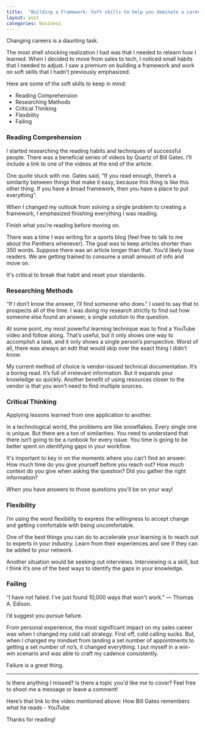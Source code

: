 ```yaml
---
title:  "Building a Framework: Soft skills to help you dominate a career change"
layout: post
categories: business
---
```

Changing careers is a daunting task.

The most shell shocking realization I had was that I needed to relearn how I learned. When I decided to move from sales to tech, I noticed small habits that I needed to adjust. I saw a premium on building a framework and work on soft skills that I hadn’t previously emphasized.

Here are some of the soft skills to keep in mind:

* Reading Comprehension
* Researching Methods
* Critical Thinking
* Flexibility
* Failing

### Reading Comprehension

I started researching the reading habits and techniques of successful people. There was a beneficial series of videos by Quartz of Bill Gates. I’ll include a link to one of the videos at the end of the article.

One quote stuck with me. Gates said, “If you read enough, there’s a similarity between things that make it easy, because this thing is like this other thing. If you have a broad framework, then you have a place to put everything”.

When I changed my outlook from solving a single problem to creating a framework, I emphasized finishing everything I was reading.

Finish what you’re reading before moving on.

There was a time I was writing for a sports blog (feel free to talk to me about the Panthers whenever). The goal was to keep articles shorter than 350 words. Suppose there was an article longer than that. You’d likely lose readers. We are getting trained to consume a small amount of info and move on.

It's critical to break that habit and reset your standards.

### Researching Methods

“If I don’t know the answer, I’ll find someone who does.” I used to say that to prospects all of the time. I was doing my research strictly to find out how someone else found an answer, a single solution to the question.

At some point, my most powerful learning technique was to find a YouTube video and follow along. That’s useful, but it only shows one way to accomplish a task, and it only shows a single person’s perspective. Worst of all, there was always an edit that would skip over the exact thing I didn’t know.

My current method of choice is vendor-issued technical documentation. It’s a boring read. It’s full of irrelevant information. But it expands your knowledge so quickly. Another benefit of using resources closer to the vendor is that you won’t need to find multiple sources.

### Critical Thinking

Applying lessons learned from one application to another.

In a technological world, the problems are like snowflakes. Every single one is unique. But there are a ton of similarities.  You need to understand that there isn’t going to be a runbook for every issue. You time is going to be better spent on identifying gaps in your workflow.

It's important to key in on the moments where you can’t find an answer. How much time do you give yourself before you reach out? How much context do you give when asking the question? Did you gather the right information?

When you have answers to those questions you'll be on your way!

### Flexibility

I’m using the word flexibility to express the willingness to accept change and getting comfortable with being uncomfortable.

One of the best things you can do to accelerate your learning is to reach out to experts in your industry. Learn from their experiences and see if they can be added to your network.

Another situation would be seeking out interviews. Interviewing is a skill, but I think it’s one of the best ways to identify the gaps in your knowledge.

### Failing

“I have not failed. I've just found 10,000 ways that won't work.” ― Thomas A. Edison.

I’d suggest you pursue failure.

From personal experience, the most significant impact on my sales career was when I changed my cold call strategy. First off, cold calling sucks. But, when I changed my mindset from landing a set number of appointments to getting a set number of no’s, it changed everything. I put myself in a win-win scenario and was able to craft my cadence consistently.

Failure is a great thing.

---
Is there anything I missed? Is there a topic you'd like me to cover? Feel free to shoot me a message or leave a comment!

Here’s that link to the video mentioned above: How Bill Gates remembers what he reads - YouTube

Thanks for reading!
